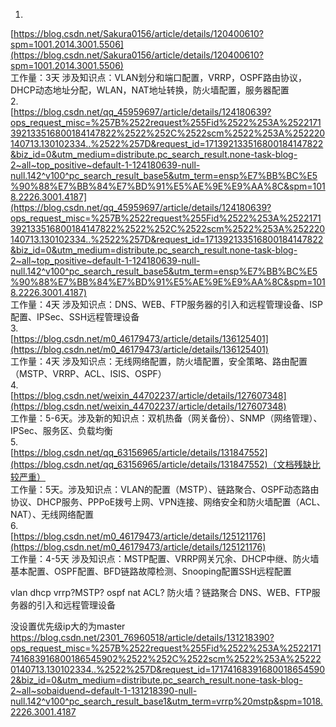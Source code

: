 1.  
[https://blog.csdn.net/Sakura0156/article/details/120400610?spm=1001.2014.3001.5506](https://blog.csdn.net/Sakura0156/article/details/120400610?spm=1001.2014.3001.5506)  
工作量：3天 涉及知识点：VLAN划分和端口配置，VRRP，OSPF路由协议，DHCP动态地址分配，WLAN，NAT地址转换，防火墙配置，服务器配置  
2.  
[https://blog.csdn.net/qq_45959697/article/details/124180639?ops_request_misc=%257B%2522request%255Fid%2522%253A%2522171392133516800184147822%2522%252C%2522scm%2522%253A%252220140713.130102334..%2522%257D&request_id=171392133516800184147822&biz_id=0&utm_medium=distribute.pc_search_result.none-task-blog-2~all~top_positive~default-1-124180639-null-null.142^v100^pc_search_result_base5&utm_term=ensp%E7%BB%BC%E5%90%88%E7%BB%84%E7%BD%91%E5%AE%9E%E9%AA%8C&spm=1018.2226.3001.4187](https://blog.csdn.net/qq_45959697/article/details/124180639?ops_request_misc=%257B%2522request%255Fid%2522%253A%2522171392133516800184147822%2522%252C%2522scm%2522%253A%252220140713.130102334..%2522%257D&request_id=171392133516800184147822&biz_id=0&utm_medium=distribute.pc_search_result.none-task-blog-2~all~top_positive~default-1-124180639-null-null.142^v100^pc_search_result_base5&utm_term=ensp%E7%BB%BC%E5%90%88%E7%BB%84%E7%BD%91%E5%AE%9E%E9%AA%8C&spm=1018.2226.3001.4187)  
工作量：4天 涉及知识点：DNS、WEB、FTP服务器的引入和远程管理设备、ISP配置、IPSec、SSH远程管理设备  
3.  
[https://blog.csdn.net/m0_46179473/article/details/136125401](https://blog.csdn.net/m0_46179473/article/details/136125401)  
工作量：4天 涉及知识点：无线网络配置，防火墙配置，安全策略、路由配置（MSTP、VRRP、ACL、ISIS、OSPF）  
4.  
[https://blog.csdn.net/weixin_44702237/article/details/127607348](https://blog.csdn.net/weixin_44702237/article/details/127607348)  
工作量：5-6天。涉及新的知识点：双机热备（网关备份）、SNMP（网络管理）、IPSec、服务区、负载均衡  
5.  
[https://blog.csdn.net/qq_63156965/article/details/131847552](https://blog.csdn.net/qq_63156965/article/details/131847552)（文档残缺比较严重）  
工作量：5天。涉及知识点：VLAN的配置（MSTP）、链路聚合、OSPF动态路由协议、DHCP服务、PPPoE拨号上网、VPN连接、网络安全和防火墙配置（ACL、NAT）、无线网络配置  
6.  
[https://blog.csdn.net/m0_46179473/article/details/125121176](https://blog.csdn.net/m0_46179473/article/details/125121176)  
工作量：4-5天 涉及知识点：MSTP配置、VRRP网关冗余、DHCP中继、防火墙基本配置、OSPF配置、BFD链路故障检测、Snooping配置SSH远程配置



vlan dhcp vrrp?MSTP? ospf nat  ACL? 防火墙？链路聚合 DNS、WEB、FTP服务器的引入和远程管理设备

没设置优先级ip大的为master
https://blog.csdn.net/2301_76960518/article/details/131218390?ops_request_misc=%257B%2522request%255Fid%2522%253A%2522171741683916800186545902%2522%252C%2522scm%2522%253A%252220140713.130102334..%2522%257D&request_id=171741683916800186545902&biz_id=0&utm_medium=distribute.pc_search_result.none-task-blog-2~all~sobaiduend~default-1-131218390-null-null.142^v100^pc_search_result_base1&utm_term=vrrp%20mstp&spm=1018.2226.3001.4187